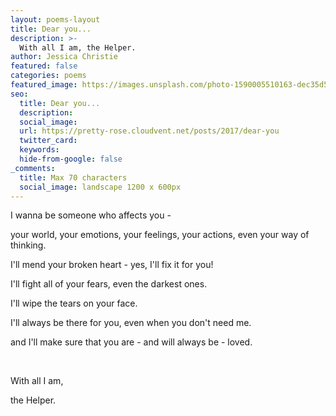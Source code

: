 ```yaml
---
layout: poems-layout
title: Dear you...
description: >-
  With all I am, the Helper.
author: Jessica Christie
featured: false
categories: poems
featured_image: https://images.unsplash.com/photo-1590005510163-dec35d52ddcd?ixlib=rb-1.2.1&ixid=MnwxMjA3fDB8MHxwaG90by1wYWdlfHx8fGVufDB8fHx8&auto=format&fit=crop&w=1686&q=80
seo:
  title: Dear you...
  description:
  social_image:
  url: https://pretty-rose.cloudvent.net/posts/2017/dear-you
  twitter_card:
  keywords:
  hide-from-google: false
_comments:
  title: Max 70 characters
  social_image: landscape 1200 x 600px
---
```

I wanna be someone who affects you -

your world, your emotions, your feelings, your actions, even your way of thinking.

I'll mend your broken heart - yes, I'll fix it for you!

I'll fight all of your fears, even the darkest ones.

I'll wipe the tears on your face.

I'll always be there for you, even when you don't need me.

and I'll make sure that you are - and will always be - loved.

&nbsp;

With all I am,

the Helper.

&nbsp;
